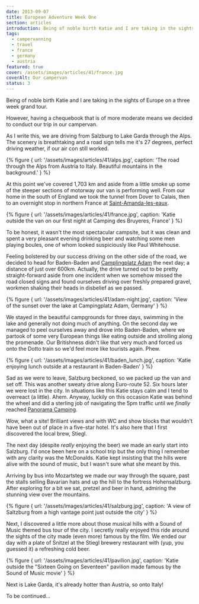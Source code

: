 ```yaml
---
date: 2013-09-07
title: European Adventure Week One
section: articles
introduction: Being of noble birth Katie and I are taking in the sights of Europe on a three week grand tour
tags:
  - campervanning
  - travel
  - france
  - germany
  - austria
featured: true
cover: /assets/images/articles/41/france.jpg
coverAlt: Our campervan
status: 3
---
```

Being of noble birth Katie and I are taking in the sights of Europe on a three week grand tour.

However, having a chequebook that is of more moderate means we decided to conduct our trip in our campervan.

As I write this, we are driving from Salzburg to Lake Garda through the Alps. The scenery is breathtaking and a road sign tells me it's  27 degrees, perfect driving weather, if our air con still worked.  

{% figure {
url: '/assets/images/articles/41/alps.jpg',
caption: 'The road through the Alps from Austria to Italy. Beautiful mountains in the background.'
} %}

At this point we've covered 1,703 km and aside from a little smoke up some of the steeper sections of motorway our van is performing well. From our home in the south of England we took the tunnel from Dover to Calais, then to an overnight stop in northern France at [Saint-Amanda-les-eaux](//www.campingmontdesbruyeres.com/english/).

{% figure {
url: '/assets/images/articles/41/france.jpg',
caption: 'Katie outside the van on our first night at Camping des Bruyeres, France'
} %}

To be honest, it wasn't the most spectacular campsite, but it was clean and spent a very pleasant evening drinking beer and watching some men playing boules, one of whom looked suspiciously like Paul Whitehouse.

Feeling bolstered by our success driving on the other side of the road, we decided to head for Baden-Baden and [Camplingplatz Adam](//www.campingplatz-adam.de/) the next day; a distance of just over 600km. Actually, the drive turned out to be pretty straight-forward aside from one incident when we somehow missed the road closed signs and found ourselves driving over freshly prepared gravel, workmen shaking their heads in disbelief as we passed.

{% figure {
url: '/assets/images/articles/41/adam-night.jpg',
caption: 'View of the sunset over the lake at Campingplatz Adam, Germany'
} %}

We stayed in the beautiful campgrounds for three days, swimming in the lake and generally not doing much of anything. On the second day we managed to peel ourselves away and drove into Baden-Baden, where we partook of some very European things like eating outside and strolling along the promenade. Our Britishness didn't like that very much and forced us onto the Dotto train so we'd feel more like tourists again. Phew.

{% figure {
url: '/assets/images/articles/41/baden_lunch.jpg',
caption: 'Katie enjoying lunch outside at a restaurant in Baden-Baden'
} %}

Sad as we were to leave, Salzburg beckoned, so we packed up the van and set off. This was another sweaty drive along Euro-route 52. Six hours later we were lost in the city. In situations like this Katie stays calm and I tend to overreact (a little). Ahem. Anyway, luckily on this occasion Katie was behind the wheel and did a sterling job of navigating the 5pm traffic until we _finally_ reached [Panorama Camping](//www.panorama-camping.at/cms/index.php?lang=en).

Wow, what a site! Brilliant views and with WC and show blocks that wouldn't have been out of place in a five-star hotel. It's also here that I first discovered the local brew, Stiegl.

The next day (despite *really* enjoying the beer) we made an early start into Salzburg. I'd once been here on a school trip but the only thing I remember with any clarity was the McDonalds. Katie kept insisting that the hills were alive with the sound of music, but I wasn't sure what she meant by this.

Arriving by bus into Mozartsteg we made our way through the square, past the stalls selling Bavarian hats and up the hill to the fortress Hohensalzburg. After exploring for a bit we sat, pretzel and beer in hand, admiring the stunning view over the mountains.

{% figure {
url: '/assets/images/articles/41/salzburg.jpg',
caption: 'A view of Saltzburg from a high vantage point just outside the city'
} %}

Next, I discovered a little more about those musical hills with a Sound of Music themed bus tour of the city. I secretly really enjoyed this ride around the sights of the city made (even more) famous by the film. We ended our day with a plate of Snitzel at the Stiegl brewery restaurant with (yup, you guessed it) a refreshing cold beer.

{% figure {
url: '/assets/images/articles/41/pavilion.jpg',
caption: 'Katie outside the "Sixteen Going on Seventeen" pavilion made famous by the Sound of Music movie'
} %}

Next is Lake Garda, it's already hotter than Austria, so onto Italy!

To be continued...
